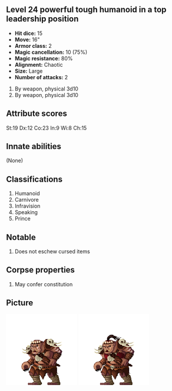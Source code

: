 ## Level 24 powerful tough humanoid in a top leadership position

- **Hit dice:** 15
- **Move:** 16"
- **Armor class:** 2
- **Magic cancellation:** 10 (75%)
- **Magic resistance:** 80%
- **Alignment:** Chaotic
- **Size:** Large
- **Number of attacks:** 2
1. By weapon, physical 3d10
2. By weapon, physical 3d10

## Attribute scores

St:19 Dx:12 Co:23 In:9 Wi:8 Ch:15

## Innate abilities

(None)

## Classifications

1. Humanoid
2. Carnivore
3. Infravision
4. Speaking
5. Prince

## Notable

1. Does not eschew cursed items

## Corpse properties

1. May confer constitution

## Picture

![Ogre king](https://github.com/hyvanmielenpelit/GnollHackTileSet/blob/main/Monsters/ogre_king/ogre_king.png?raw=true) ![Ogre queen](https://github.com/hyvanmielenpelit/GnollHackTileSet/blob/main/Monsters/ogre_king/ogre_king_female.png?raw=true)

